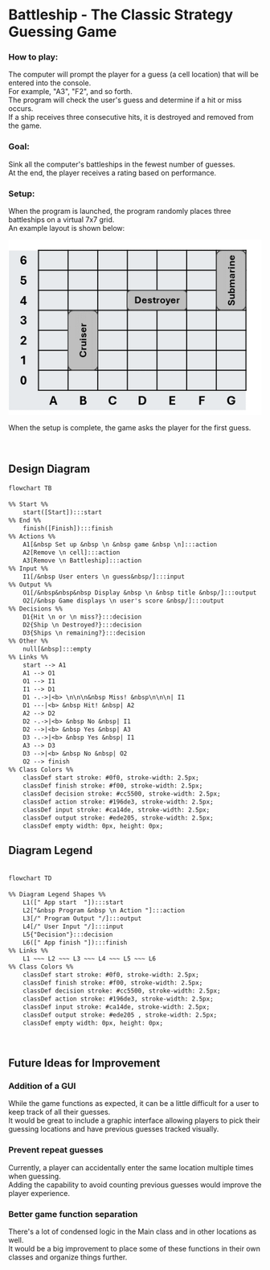 # Battleship - The Classic Strategy Guessing Game

### **How to play:**

The computer will prompt the player for a guess (a cell location) that will be entered into
the console.  
For example, "A3", "F2", and so forth.  
The program will check the user's guess and determine if a hit or miss occurs.  
If a ship receives three consecutive hits, it is destroyed and removed from the game.

### **Goal:**

Sink all the computer's battleships in the fewest number of guesses.  
At the end, the player receives a rating based on performance.

### **Setup:**

When the program is launched, the program randomly places three battleships on a virtual
7x7 grid.  
An example layout is shown below:

<img src="Pictures/Battleship Grid.png" alt=""/>

When the setup is complete, the game asks the player for the first guess.

<br>

## Design Diagram

```mermaid
flowchart TB

%% Start %%
    start([Start]):::start
%% End %% 
    finish([Finish]):::finish
%% Actions %%
    A1[&nbsp Set up &nbsp \n &nbsp game &nbsp \n]:::action
    A2[Remove \n cell]:::action
    A3[Remove \n Battleship]:::action
%% Input %%
    I1[/&nbsp User enters \n guess&nbsp/]:::input
%% Output %%
    O1[/&nbsp&nbsp&nbsp Display &nbsp \n &nbsp title &nbsp/]:::output
    O2[/&nbsp Game displays \n user's score &nbsp/]:::output
%% Decisions %%
    D1{Hit \n or \n miss?}:::decision
    D2{Ship \n Destroyed?}:::decision
    D3{Ships \n remaining?}:::decision
%% Other %%
    null[&nbsp]:::empty
%% Links %%
    start --> A1
    A1 --> O1
    O1 --> I1
    I1 --> D1
    D1 -.->|<b> \n\n\n&nbsp Miss! &nbsp\n\n\n| I1
    D1 ---|<b> &nbsp Hit! &nbsp| A2
    A2 --> D2
    D2 -.->|<b> &nbsp No &nbsp| I1
    D2 -->|<b> &nbsp Yes &nbsp| A3
    D3 -.->|<b> &nbsp Yes &nbsp| I1
    A3 --> D3
    D3 -->|<b> &nbsp No &nbsp| O2
    O2 --> finish
%% Class Colors %%
    classDef start stroke: #0f0, stroke-width: 2.5px;
    classDef finish stroke: #f00, stroke-width: 2.5px;
    classDef decision stroke: #cc5500, stroke-width: 2.5px;
    classDef action stroke: #196de3, stroke-width: 2.5px;
    classDef input stroke: #ca14de, stroke-width: 2.5px;
    classDef output stroke: #ede205, stroke-width: 2.5px;
    classDef empty width: 0px, height: 0px;
```

## Diagram Legend

```mermaid

flowchart TD

%% Diagram Legend Shapes %%    
    L1([" App start  "]):::start
    L2["&nbsp Program &nbsp \n Action "]:::action
    L3[/" Program Output "/]:::output
    L4[/" User Input "/]:::input
    L5{"Decision"}:::decision
    L6([" App finish "]):::finish
%% Links %%        
    L1 ~~~ L2 ~~~ L3 ~~~ L4 ~~~ L5 ~~~ L6
%% Class Colors %%
    classDef start stroke: #0f0, stroke-width: 2.5px;
    classDef finish stroke: #f00, stroke-width: 2.5px;
    classDef decision stroke: #cc5500, stroke-width: 2.5px;
    classDef action stroke: #196de3, stroke-width: 2.5px;
    classDef input stroke: #ca14de, stroke-width: 2.5px;
    classDef output stroke: #ede205 , stroke-width: 2.5px;
    classDef empty width: 0px, height: 0px;
```

<br>

## Future Ideas for Improvement

### Addition of a GUI

While the game functions as expected, it can be a little difficult for a user to keep track of all their guesses.  
It would be great to include a graphic interface allowing players to pick their guessing locations and have previous
guesses tracked visually.

### Prevent repeat guesses

Currently, a player can accidentally enter the same location multiple times when guessing.  
Adding the capability to avoid counting previous guesses would improve the player experience.

### Better game function separation

There's a lot of condensed logic in the Main class and in other locations as well.  
It would be a big improvement to place some of these functions in their own classes and organize things further. 